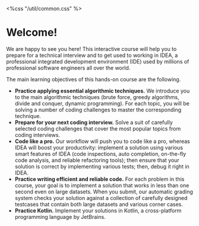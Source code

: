 <%css "/util/common.css" %>

# Welcome!

We are happy to see you here! This interactive course will help
you to prepare for a technical interview and to get used to working
in IDEA, a professional integrated development environment (IDE)
used by millions of professional software engineers all over the world.

The main learning objectives of this hands-on course are the following.
 * **Practice applying essential algorithmic techniques.** We introduce you to the
main algorithmic techniques (brute force, greedy algorithms, divide and conquer, dynamic
programming). For each topic, you will be solving a number of coding challenges to master 
the corresponding technique.
 * **Prepare for your next coding interview.** Solve a suit of carefully selected
  coding challenges that cover the most popular topics from coding interviews.
 * **Code like a pro.** Our workflow will push you to code like a pro, whereas IDEA will
boost your productivity: implement a solution using various smart features of IDEA 
(code inspections, auto completion, on-the-fly code analysis, and reliable refactoring tools);
then ensure that your solution is correct by implementing various tests; then, debug it right 
in IDEA.
 * **Practice writing efficient and reliable code.** For each problem in this course, your
goal is to implement a solution that works in less than one second even on large datasets.
When you submit, our automatic grading system checks your solution against a collection of 
carefully designed testcases that contain both large datasets and various corner cases.
 * **Practice Kotlin.** Implement your solutions in Kotlin, a cross-platform programming 
language by JetBrains.


